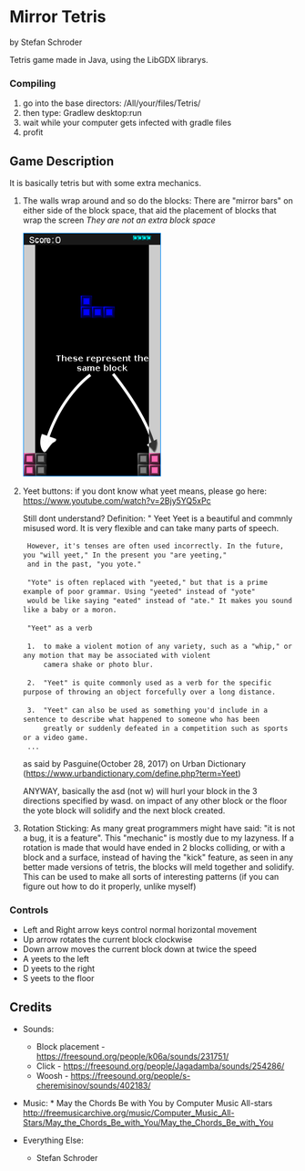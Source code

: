 # Mirror Tetris #
by Stefan Schroder

Tetris game made in Java, using the LibGDX librarys.

### Compiling ###
1.  go into the base directors: /All/your/files/Tetris/
2.  then type: Gradlew desktop:run
3.  wait while your computer gets infected with gradle files
4.  profit


## Game Description ##
It is basically tetris but with some extra mechanics.

1. The walls wrap around and so do the blocks:
    There are "mirror bars" on either side of the block space, that aid the placement of blocks that wrap the screen
    _They are not an extra block space_

    ![alt text](other/Screenshot.png?raw=true "Screenshot")

2. Yeet buttons:
    if you dont know what yeet means, please go here: https://www.youtube.com/watch?v=2Bjy5YQ5xPc

    Still dont understand? Definition:
    "
        Yeet
        Yeet is a beautiful and commnly misused word. It is very flexible and can take many parts of speech.

        However, it's tenses are often used incorrectly. In the future, you "will yeet," In the present you "are yeeting,"
        and in the past, "you yote."

        "Yote" is often replaced with "yeeted," but that is a prime example of poor grammar. Using "yeeted" instead of "yote"
        would be like saying "eated" instead of "ate." It makes you sound like a baby or a moron.

        "Yeet" as a verb

        1.  to make a violent motion of any variety, such as a "whip," or any motion that may be associated with violent
            camera shake or photo blur.

        2.  "Yeet" is quite commonly used as a verb for the specific purpose of throwing an object forcefully over a long distance.

        3.  "Yeet" can also be used as something you'd include in a sentence to describe what happened to someone who has been
            greatly or suddenly defeated in a competition such as sports or a video game.
        ...

    as said by Pasguine(October 28, 2017) on Urban Dictionary (https://www.urbandictionary.com/define.php?term=Yeet)

    ANYWAY, basically the asd (not w) will hurl your block in the 3 directions specified by wasd.
    on impact of any other block or the floor the yote block will solidify and the next block created.

3. Rotation Sticking:
    As many great programmers might have said: "it is not a bug, it is a feature". This "mechanic" is mostly due to my lazyness.
    If a rotation is made that would have ended in 2 blocks colliding, or with a block and a surface, instead of having the "kick" feature,
    as seen in any better made versions of tetris, the blocks will meld together and solidify.
    This can be used to make all sorts of interesting patterns (if you can figure out how to do it properly, unlike myself)


### Controls ###
* Left and Right arrow keys control normal horizontal movement
* Up arrow rotates the current block clockwise
* Down arrow moves the current block down at twice the speed
* A yeets to the left
* D yeets to the right
* S yeets to the floor

## Credits ##
* Sounds:
    * Block placement - https://freesound.org/people/k06a/sounds/231751/
    * Click - https://freesound.org/people/Jagadamba/sounds/254286/
    * Woosh - https://freesound.org/people/s-cheremisinov/sounds/402183/

* Music:
        * May the Chords Be with You by Computer Music All-stars
            http://freemusicarchive.org/music/Computer_Music_All-Stars/May_the_Chords_Be_with_You/May_the_Chords_Be_with_You

* Everything Else:
    * Stefan Schroder
